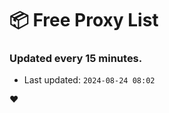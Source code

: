 # :package: Free Proxy List
### Updated every 15 minutes.

- Last updated: `2024-08-24 08:02`

:heart:
